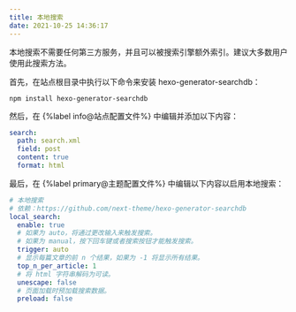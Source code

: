 ```yaml
---
title: 本地搜索
date: 2021-10-25 14:36:17
---
```


本地搜索不需要任何第三方服务，并且可以被搜索引擎额外索引。建议大多数用户使用此搜索方法。

首先，在站点根目录中执行以下命令来安装 hexo-generator-searchdb：

```
npm install hexo-generator-searchdb
```

然后，在 {%label info@站点配置文件%} 中编辑并添加以下内容：

```yml hexo/_config.yml
search:
  path: search.xml
  field: post
  content: true
  format: html
```

最后，在 {%label primary@主题配置文件%} 中编辑以下内容以启用本地搜索：

```yml next/_config.yml
# 本地搜索
# 依赖：https://github.com/next-theme/hexo-generator-searchdb
local_search:
  enable: true
  # 如果为 auto，将通过更改输入来触发搜索。
  # 如果为 manual，按下回车键或者搜索按钮才能触发搜索。
  trigger: auto
  # 显示每篇文章的前 n 个结果，如果为 -1 将显示所有结果。
  top_n_per_article: 1
  # 将 html 字符串解码为可读。
  unescape: false
  # 页面加载时预加载搜索数据。
  preload: false
```
